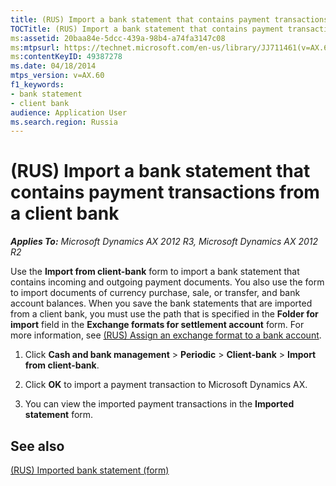```yaml
---
title: (RUS) Import a bank statement that contains payment transactions from a client bank
TOCTitle: (RUS) Import a bank statement that contains payment transactions from a client bank
ms:assetid: 20baa84e-5dcc-439a-98b4-a74fa3147c08
ms:mtpsurl: https://technet.microsoft.com/en-us/library/JJ711461(v=AX.60)
ms:contentKeyID: 49387278
ms.date: 04/18/2014
mtps_version: v=AX.60
f1_keywords:
- bank statement
- client bank
audience: Application User
ms.search.region: Russia
---
```


# (RUS) Import a bank statement that contains payment transactions from a client bank 


_**Applies To:** Microsoft Dynamics AX 2012 R3, Microsoft Dynamics AX 2012 R2_

Use the **Import from client-bank** form to import a bank statement that contains incoming and outgoing payment documents. You also use the form to import documents of currency purchase, sale, or transfer, and bank account balances. When you save the bank statements that are imported from a client bank, you must use the path that is specified in the **Folder for import** field in the **Exchange formats for settlement account** form. For more information, see [(RUS) Assign an exchange format to a bank account](rus-assign-an-exchange-format-to-a-bank-account.md).

1.  Click **Cash and bank management** \> **Periodic** \> **Client-bank** \> **Import from client-bank**.

2.  Click **OK** to import a payment transaction to Microsoft Dynamics AX.

3.  You can view the imported payment transactions in the **Imported statement** form.

## See also

[(RUS) Imported bank statement (form)](https://technet.microsoft.com/en-us/library/jj733281\(v=ax.60\))

  


